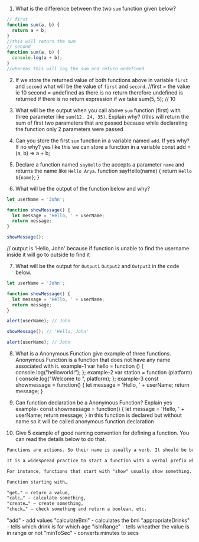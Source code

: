 1. What is the difference between the two `sum` function given below?

```js
// first
function sum(a, b) {
  return a + b;
}
//this will return the sum 
// second
function sum(a, b) {
  console.log(a + b);
}
//whereas this will log the sum and return undefined
```

2. If we store the returned value of both functions above in variable `first` and `second` what will be the value of `first` and `second`.
//first = the value ie 10
second = undefined as there is no return therefore undefined is returned if there is no return expression
if we take sum(5, 5); // 10

3. What will be the output when you call above `sum` function (first) with three parameter like `sum(12, 24, 35)`. Explain why?
//this will return the sum of first two parameters that are passed because while declarating the function only 2 parameters were passed 

4. Can you store the first `sum` function in a variable named `add`. If yes why? If no why?
yes like this we can store a function in a variable
const add = (a, b) => a + b;

5. Declare a function named `sayHello` the accepts a parameter `name` and returns the name like `Hello Arya`.
function sayHello(name) {
  return `Hello ${name}`;
}

6. What will be the output of the function below and why?

```js
let userName = 'John';

function showMessage() {
  let message = 'Hello, ' + userName;
  return message;
}

showMessage();
```
// output is 'Hello, John' because if function is unable to find the username inside it will go to outside to find it

7. What will be the output for `Output1` `Output2` and `Output3` in the code below.

```js
let userName = 'John';

function showMessage() {
  let message = 'Hello, ' + userName;
  return message;
}

alert(userName); // John

showMessage(); // 'Hello, John'

alert(userName); // John
```

8. What is a Anonymous Function give example of three functions.
Anonymous Function is a function that does not have any name associated with it.
example-1
var hello = function () {
    console.log("helloworld!");
};
example-2
var station = function (platform) {
    console.log("Welcome to ", platform);
};
example-3
const showmessage = function() {
  let message = 'Hello, ' + userName;
  return message;
}

9. Can function declaration be a Anonymous Function? Explain
yes 
example-
const showmessage = function() {
  let message = 'Hello, ' + userName;
  return message;
}
in this function is declared but without name so it will be called anonymous function declaration


10. Give 5 example of good naming convention for defining a function. You can read the details below to do that.

```md
Functions are actions. So their name is usually a verb. It should be brief, as accurate as possible and describe what the function does, so that someone reading the code gets an indication of what the function does.

It is a widespread practice to start a function with a verbal prefix which vaguely describes the action. There must be an agreement within the team on the meaning of the prefixes.

For instance, functions that start with "show" usually show something.

Function starting with…

"get…" – return a value,
"calc…" – calculate something,
"create…" – create something,
"check…" – check something and return a boolean, etc.
```

"add" - add values
"calculateBmi" - calculates the bmi
"appropriateDrinks" - tells which drink is for which age
"isInRange" - tells wheather the value is in range or not
 "minToSec" - converts minutes to secs
